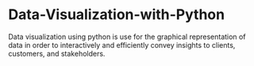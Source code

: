 # Data-Visualization-with-Python
Data visualization using python is use for the graphical representation of data in order to interactively and efficiently convey insights to clients, customers, and stakeholders.
